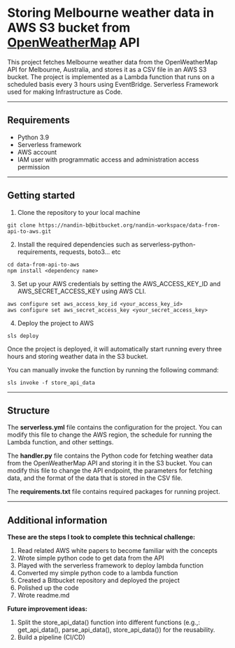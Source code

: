 # Storing Melbourne weather data in AWS S3 bucket from [OpenWeatherMap](https://openweathermap.org/forecast5) API 

This project fetches Melbourne weather data from the OpenWeatherMap API for Melbourne, Australia, and stores it as a CSV file in an AWS S3 bucket. The project is implemented as a Lambda function that runs on a scheduled basis every 3 hours using EventBridge. Serverless Framework used for making Infrastructure as Code.

---

## Requirements

- Python 3.9
- Serverless framework
- AWS account
- IAM user with programmatic access and administration access permission

---

## Getting started

1. Clone the repository to your local machine
```
git clone https://nandin-b@bitbucket.org/nandin-workspace/data-from-api-to-aws.git
```

2. Install the required dependencies such as serverless-python-requirements, requests, boto3... etc
```
cd data-from-api-to-aws
npm install <dependency name>
```

3. Set up your AWS credentials by setting the AWS_ACCESS_KEY_ID and AWS_SECRET_ACCESS_KEY using AWS CLI.
```
aws configure set aws_access_key_id <your_access_key_id>
aws configure set aws_secret_access_key <your_secret_access_key>
```

4. Deploy the project to AWS
```
sls deploy
```

Once the project is deployed, it will automatically start running every three hours and storing weather data in the S3 bucket.

You can manually invoke the function by running the following command:
```
sls invoke -f store_api_data
```

---

## Structure
The **serverless.yml** file contains the configuration for the project. You can modify this file to change the AWS region, the schedule for running the Lambda function, and other settings.

The **handler.py** file contains the Python code for fetching weather data from the OpenWeatherMap API and storing it in the S3 bucket. You can modify this file to change the API endpoint, the parameters for fetching data, and the format of the data that is stored in the CSV file.

The **requirements.txt** file contains required packages for running project.

---

## Additional information

**These are the steps I took to complete this technical challenge:**

1. Read related AWS white papers to become familiar with the concepts
2. Wrote simple python code to get data from the API
3. Played with the serverless framework to deploy lambda function
4. Converted my simple python code to a lambda function
5. Created a Bitbucket repository and deployed the project
6. Polished up the code
7. Wrote readme.md

**Future improvement ideas:**

1. Split the store_api_data() function into different functions (e.g.,: get_api_data(), parse_api_data(), store_api_data()) for the reusability.
2. Build a pipeline (CI/CD) 

